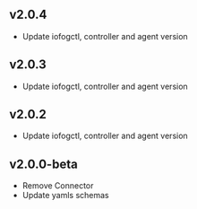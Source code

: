 
## v2.0.4
* Update iofogctl, controller and agent version

## v2.0.3
* Update iofogctl, controller and agent version

## v2.0.2
* Update iofogctl, controller and agent version

## v2.0.0-beta
* Remove Connector
* Update yamls schemas
